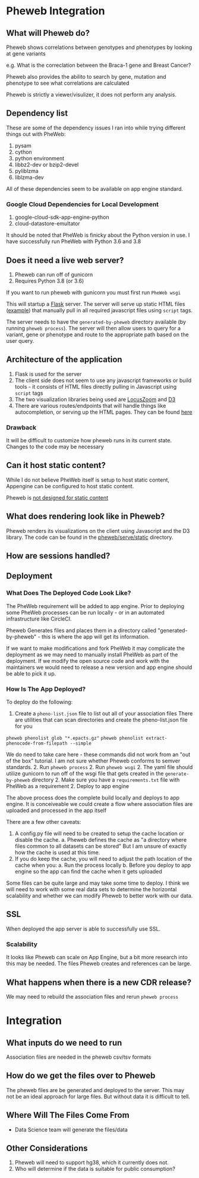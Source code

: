 # Pheweb Integration

## What will Pheweb do?

Pheweb shows correlations between genotypes and phenotypes by looking at gene variants

e.g. What is the correclation between the Braca-1 gene and Breast Cancer?

Pheweb also provides the abilito to search by gene, mutation and phenotype to see what correlations are calculated

Pheweb is strictly a viewer/visulizer, it does not perform any analysis.

## Dependency list

These are some of the dependency issues I ran into while trying different things out with PheWeb:

1. pysam
2. cython
3. python environment
4. libbz2-dev or bzip2-devel
5. pyliblzma
6. liblzma-dev

All of these dependencies seem to be available on app engine standard.

### Google Cloud Dependencies for Local Development

1. google-cloud-sdk-app-engine-python
2. cloud-datastore-emultator

It should be noted that PheWeb is finicky about the Python version in use. I have successfully run PheWeb with Python 3.6 and 3.8

## Does it need a live web server?

1. Pheweb can run off of gunicorn
2. Requires Python 3.8 (or 3.6)

If you want to run pheweb with gunicorn you must first run `PheWeb wsgi`

This will startup a [Flask](https://flask.palletsprojects.com/) server. The server will serve up static HTML files ([example](https://github.com/statgen/pheweb/blob/master/pheweb/serve/templates/gene.html)) that manually pull in all required javascript files using `script` tags.

The server needs to have the `generated-by-pheweb` directory available (by running `pheweb process`).
 The server will then allow users to query for a variant, gene or phenotype and route to the appropriate path based on the user query.

## Architecture of the application

1. Flask is used for the server
2. The client side does not seem to use any javascript frameworks or build tools - it consists of HTML files directly pulling in Javascript using `script` tags
3. The two visualization libraries being used are [LocusZoom](http://locuszoom.org/) and [D3](https://d3js.org/)
4. There are various routes/endpoints that will handle things like autocompletion, or serving up the HTML pages. They can be found [here](https://github.com/statgen/pheweb/blob/master/pheweb/serve/server.py)

### Drawback
It will be difficult to customize how pheweb runs in its current state. Changes to the code may be necessary

## Can it host static content?

While I do not believe PheWeb itself is setup to host static content, Appengine can be configured to host static content.

Pheweb is [not designed for static content](https://github.com/statgen/pheweb/issues/132)

## What does rendering look like in Pheweb?

Pheweb renders its visualizations on the client using Javascript and the D3 library. The code can be found in the [pheweb/serve/static](https://github.com/statgen/pheweb/tree/master/pheweb/serve/static) directory. 

## How are sessions handled?

## Deployment

### What Does The Deployed Code Look Like?

The PheWeb requirement will be added to app engine. Prior to deploying some PheWeb processes can be run locally - or in an automated infrastructure like CircleCI.

Pheweb Generates files and places them in a directory called "generated-by-pheweb" - this is where the app will get its information.

If we want to make modifications and fork PheWeb it may complicate the deployment as we may need to manually install PheWeb as part of the deployment. If we modify the open source code and work with the maintainers we would need to release a new version and app engine should be able to pick it up.

### How Is The App Deployed?

To deploy do the following:

1. Create a `pheno-list.json` file to list out all of your association files
There are utilities that can scan directories and create the pheno-list.json file for you

`pheweb phenolist glob "*.epacts.gz"`
`pheweb phenolist extract-phenocode-from-filepath --simple`

We do need to take care here - these commands did not work from an "out of the box" tutorial. I am not sure whether Pheweb conforms to semver standards.
2. Run `pheweb process`
2. Run `pheweb wsgi`
2. The yaml file should utilize gunicorn to run off of the wsgi file that gets created in the `generate-by-pheweb` directory
2. Make sure you have a `requirements.txt` file with PheWeb as a requirement
2. Deploy to app engine

The above process does the complete build locally and deploys to app engine. It is conceiveable we could create a flow where association files are uploaded and processed in the app itself

There are a few other caveats:
1. A config.py file will need to be created to setup the cache location or disable the cache.
   a. Pheweb defines the cache as "a directory where files common to all datasets can be stored"
      But I am unsure of exactly how the cache is used at this time.
2. If you do keep the cache, you will need to adjust the path location of the cache when you:
   a. Run the process locally
   b. Before you deploy to app engine so the app can find the cache when it gets uploaded

Some files can be quite large and may take some time to deploy.
I think we will need to work with some real data sets to determine the horizontal scalability and whether we can modify Pheweb to better work with our data.

## SSL

When deployed the app server is able to successfully use SSL.

### Scalability

It looks like Pheweb can scale on App Engine, but a bit more research into this may be needed. The files Pheweb creates and references can be large.

## What happens when there is a new CDR release?

We may need to rebuild the association files and rerun `pheweb process`

# Integration

## What inputs do we need to run
Association files are needed in the pheweb csv/tsv formats

## How do we get the files over to Pheweb

The pheweb files are be generated and deployed to the server.
This may not be an ideal approach for large files. But without data it is difficult to tell.


## Where Will The Files Come From

* Data Science team will generate the files/data

## Other Considerations
1. Pheweb will need to support hg38, which it currently does not.
2. Who will determine if the data is suitable for public consumption?
